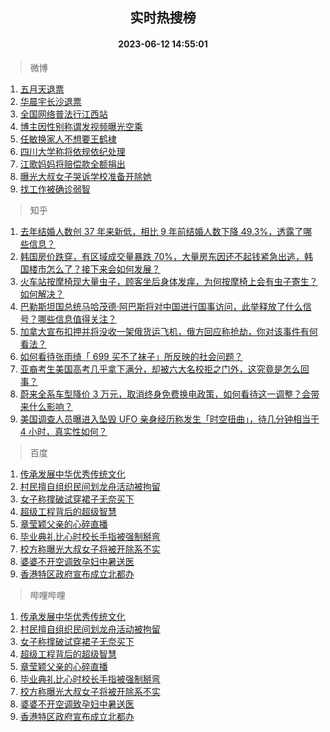 <div align="center"><h2>实时热搜榜</h2><h4>2023-06-12 14:55:01</h4></div>

> 微博  

1. [五月天退票](https://s.weibo.com/weibo?q=%E4%BA%94%E6%9C%88%E5%A4%A9%E9%80%80%E7%A5%A8&t=31&band_rank=1&Refer=top)<br />
2. [华晨宇长沙退票](https://s.weibo.com/weibo?q=%23%E5%8D%8E%E6%99%A8%E5%AE%87%E9%95%BF%E6%B2%99%E9%80%80%E7%A5%A8%23&t=31&band_rank=2&Refer=top)<br />
3. [全国网络普法行江西站](https://s.weibo.com/weibo?q=%23%E5%85%A8%E5%9B%BD%E7%BD%91%E7%BB%9C%E6%99%AE%E6%B3%95%E8%A1%8C%E6%B1%9F%E8%A5%BF%E7%AB%99%23&t=31&band_rank=3&Refer=top)<br />
4. [博主因性别称谓发视频曝光空乘](https://s.weibo.com/weibo?q=%23%E5%8D%9A%E4%B8%BB%E5%9B%A0%E6%80%A7%E5%88%AB%E7%A7%B0%E8%B0%93%E5%8F%91%E8%A7%86%E9%A2%91%E6%9B%9D%E5%85%89%E7%A9%BA%E4%B9%98%23&t=31&band_rank=4&Refer=top)<br />
5. [任敏换家人不想要王鹤棣](https://s.weibo.com/weibo?q=%23%E4%BB%BB%E6%95%8F%E6%8D%A2%E5%AE%B6%E4%BA%BA%E4%B8%8D%E6%83%B3%E8%A6%81%E7%8E%8B%E9%B9%A4%E6%A3%A3%23&t=31&band_rank=5&Refer=top)<br />
6. [四川大学称将依规依纪处理](https://s.weibo.com/weibo?q=%23%E5%9B%9B%E5%B7%9D%E5%A4%A7%E5%AD%A6%E7%A7%B0%E5%B0%86%E4%BE%9D%E8%A7%84%E4%BE%9D%E7%BA%AA%E5%A4%84%E7%90%86%23&t=31&band_rank=6&Refer=top)<br />
7. [江歌妈妈将赔偿款全额捐出](https://s.weibo.com/weibo?q=%23%E6%B1%9F%E6%AD%8C%E5%A6%88%E5%A6%88%E5%B0%86%E8%B5%94%E5%81%BF%E6%AC%BE%E5%85%A8%E9%A2%9D%E6%8D%90%E5%87%BA%23&t=31&band_rank=7&Refer=top)<br />
8. [曝光大叔女子哭诉学校准备开除她](https://s.weibo.com/weibo?q=%23%E6%9B%9D%E5%85%89%E5%A4%A7%E5%8F%94%E5%A5%B3%E5%AD%90%E5%93%AD%E8%AF%89%E5%AD%A6%E6%A0%A1%E5%87%86%E5%A4%87%E5%BC%80%E9%99%A4%E5%A5%B9%23&t=31&band_rank=8&Refer=top)<br />
9. [找工作被确诊弱智](https://s.weibo.com/weibo?q=%23%E6%89%BE%E5%B7%A5%E4%BD%9C%E8%A2%AB%E7%A1%AE%E8%AF%8A%E5%BC%B1%E6%99%BA%23&t=31&band_rank=9&Refer=top)<br />

> 知乎  

1. [去年结婚人数创 37 年来新低，相比 9 年前结婚人数下降 49.3%，透露了哪些信息？](https://www.zhihu.com/question/606055070)<br />
2. [韩国房价跌穿，有区域成交量暴跌 70%，大量房东因还不起钱紧急出逃，韩国楼市怎么了？接下来会如何发展？](https://www.zhihu.com/question/606122248)<br />
3. [火车站按摩椅现大量虫子，顾客坐后身体发痒，为何按摩椅上会有虫子寄生？如何解决？](https://www.zhihu.com/question/606110946)<br />
4. [巴勒斯坦国总统马哈茂德·阿巴斯将对中国进行国事访问，此举释放了什么信号？哪些信息值得关注？](https://www.zhihu.com/question/605658716)<br />
5. [加拿大宣布扣押并将没收一架俄货运飞机，俄方回应称抢劫，你对该事件有何看法？](https://www.zhihu.com/question/606004364)<br />
6. [如何看待张雨绮「 699 买不了袜子」所反映的社会问题？](https://www.zhihu.com/question/606016416)<br />
7. [亚裔考生美国高考几乎拿下满分，却被六大名校拒之门外，这究竟是怎么回事？](https://www.zhihu.com/question/605680526)<br />
8. [蔚来全系车型降价 3 万元，取消终身免费换电政策，如何看待这一调整？会带来什么影响？](https://www.zhihu.com/question/606130325)<br />
9. [美国调查人员曝进入坠毁 UFO 亲身经历称发生「时空扭曲」，待几分钟相当于 4 小时，真实性如何？](https://www.zhihu.com/question/606020452)<br />

> 百度  

1. [传承发展中华优秀传统文化](https://www.baidu.com/s?wd=%E4%BC%A0%E6%89%BF%E5%8F%91%E5%B1%95%E4%B8%AD%E5%8D%8E%E4%BC%98%E7%A7%80%E4%BC%A0%E7%BB%9F%E6%96%87%E5%8C%96&sa=fyb_news&rsv_dl=fyb_news)<br />
2. [村民擅自组织民间划龙舟活动被拘留](https://www.baidu.com/s?wd=%E6%9D%91%E6%B0%91%E6%93%85%E8%87%AA%E7%BB%84%E7%BB%87%E6%B0%91%E9%97%B4%E5%88%92%E9%BE%99%E8%88%9F%E6%B4%BB%E5%8A%A8%E8%A2%AB%E6%8B%98%E7%95%99&sa=fyb_news&rsv_dl=fyb_news)<br />
3. [女子称撑破试穿裙子无奈买下](https://www.baidu.com/s?wd=%E5%A5%B3%E5%AD%90%E7%A7%B0%E6%92%91%E7%A0%B4%E8%AF%95%E7%A9%BF%E8%A3%99%E5%AD%90%E6%97%A0%E5%A5%88%E4%B9%B0%E4%B8%8B&sa=fyb_news&rsv_dl=fyb_news)<br />
4. [超级工程背后的超级智慧](https://www.baidu.com/s?wd=%E8%B6%85%E7%BA%A7%E5%B7%A5%E7%A8%8B%E8%83%8C%E5%90%8E%E7%9A%84%E8%B6%85%E7%BA%A7%E6%99%BA%E6%85%A7&sa=fyb_news&rsv_dl=fyb_news)<br />
5. [章莹颖父亲的心碎直播](https://www.baidu.com/s?wd=%E7%AB%A0%E8%8E%B9%E9%A2%96%E7%88%B6%E4%BA%B2%E7%9A%84%E5%BF%83%E7%A2%8E%E7%9B%B4%E6%92%AD&sa=fyb_news&rsv_dl=fyb_news)<br />
6. [毕业典礼比心时校长手指被强制掰弯](https://www.baidu.com/s?wd=%E6%AF%95%E4%B8%9A%E5%85%B8%E7%A4%BC%E6%AF%94%E5%BF%83%E6%97%B6%E6%A0%A1%E9%95%BF%E6%89%8B%E6%8C%87%E8%A2%AB%E5%BC%BA%E5%88%B6%E6%8E%B0%E5%BC%AF&sa=fyb_news&rsv_dl=fyb_news)<br />
7. [校方称曝光大叔女子将被开除系不实](https://www.baidu.com/s?wd=%E6%A0%A1%E6%96%B9%E7%A7%B0%E6%9B%9D%E5%85%89%E5%A4%A7%E5%8F%94%E5%A5%B3%E5%AD%90%E5%B0%86%E8%A2%AB%E5%BC%80%E9%99%A4%E7%B3%BB%E4%B8%8D%E5%AE%9E&sa=fyb_news&rsv_dl=fyb_news)<br />
8. [婆婆不开空调致孕妇中暑送医](https://www.baidu.com/s?wd=%E5%A9%86%E5%A9%86%E4%B8%8D%E5%BC%80%E7%A9%BA%E8%B0%83%E8%87%B4%E5%AD%95%E5%A6%87%E4%B8%AD%E6%9A%91%E9%80%81%E5%8C%BB&sa=fyb_news&rsv_dl=fyb_news)<br />
9. [香港特区政府宣布成立北都办](https://www.baidu.com/s?wd=%E9%A6%99%E6%B8%AF%E7%89%B9%E5%8C%BA%E6%94%BF%E5%BA%9C%E5%AE%A3%E5%B8%83%E6%88%90%E7%AB%8B%E5%8C%97%E9%83%BD%E5%8A%9E&sa=fyb_news&rsv_dl=fyb_news)<br />

> 哔哩哔哩  

1. [传承发展中华优秀传统文化](https://www.baidu.com/s?wd=%E4%BC%A0%E6%89%BF%E5%8F%91%E5%B1%95%E4%B8%AD%E5%8D%8E%E4%BC%98%E7%A7%80%E4%BC%A0%E7%BB%9F%E6%96%87%E5%8C%96&sa=fyb_news&rsv_dl=fyb_news)<br />
2. [村民擅自组织民间划龙舟活动被拘留](https://www.baidu.com/s?wd=%E6%9D%91%E6%B0%91%E6%93%85%E8%87%AA%E7%BB%84%E7%BB%87%E6%B0%91%E9%97%B4%E5%88%92%E9%BE%99%E8%88%9F%E6%B4%BB%E5%8A%A8%E8%A2%AB%E6%8B%98%E7%95%99&sa=fyb_news&rsv_dl=fyb_news)<br />
3. [女子称撑破试穿裙子无奈买下](https://www.baidu.com/s?wd=%E5%A5%B3%E5%AD%90%E7%A7%B0%E6%92%91%E7%A0%B4%E8%AF%95%E7%A9%BF%E8%A3%99%E5%AD%90%E6%97%A0%E5%A5%88%E4%B9%B0%E4%B8%8B&sa=fyb_news&rsv_dl=fyb_news)<br />
4. [超级工程背后的超级智慧](https://www.baidu.com/s?wd=%E8%B6%85%E7%BA%A7%E5%B7%A5%E7%A8%8B%E8%83%8C%E5%90%8E%E7%9A%84%E8%B6%85%E7%BA%A7%E6%99%BA%E6%85%A7&sa=fyb_news&rsv_dl=fyb_news)<br />
5. [章莹颖父亲的心碎直播](https://www.baidu.com/s?wd=%E7%AB%A0%E8%8E%B9%E9%A2%96%E7%88%B6%E4%BA%B2%E7%9A%84%E5%BF%83%E7%A2%8E%E7%9B%B4%E6%92%AD&sa=fyb_news&rsv_dl=fyb_news)<br />
6. [毕业典礼比心时校长手指被强制掰弯](https://www.baidu.com/s?wd=%E6%AF%95%E4%B8%9A%E5%85%B8%E7%A4%BC%E6%AF%94%E5%BF%83%E6%97%B6%E6%A0%A1%E9%95%BF%E6%89%8B%E6%8C%87%E8%A2%AB%E5%BC%BA%E5%88%B6%E6%8E%B0%E5%BC%AF&sa=fyb_news&rsv_dl=fyb_news)<br />
7. [校方称曝光大叔女子将被开除系不实](https://www.baidu.com/s?wd=%E6%A0%A1%E6%96%B9%E7%A7%B0%E6%9B%9D%E5%85%89%E5%A4%A7%E5%8F%94%E5%A5%B3%E5%AD%90%E5%B0%86%E8%A2%AB%E5%BC%80%E9%99%A4%E7%B3%BB%E4%B8%8D%E5%AE%9E&sa=fyb_news&rsv_dl=fyb_news)<br />
8. [婆婆不开空调致孕妇中暑送医](https://www.baidu.com/s?wd=%E5%A9%86%E5%A9%86%E4%B8%8D%E5%BC%80%E7%A9%BA%E8%B0%83%E8%87%B4%E5%AD%95%E5%A6%87%E4%B8%AD%E6%9A%91%E9%80%81%E5%8C%BB&sa=fyb_news&rsv_dl=fyb_news)<br />
9. [香港特区政府宣布成立北都办](https://www.baidu.com/s?wd=%E9%A6%99%E6%B8%AF%E7%89%B9%E5%8C%BA%E6%94%BF%E5%BA%9C%E5%AE%A3%E5%B8%83%E6%88%90%E7%AB%8B%E5%8C%97%E9%83%BD%E5%8A%9E&sa=fyb_news&rsv_dl=fyb_news)<br />
